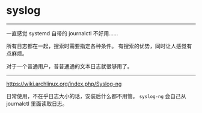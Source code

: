 # syslog

---

一直感觉 systemd 自带的 journalctl 不好用……

所有日志都在一起，搜索时需要指定各种条件。
有搜索的优势，同时让人感觉有点麻烦。

对于一个普通用户，普普通通的文本日志就很够用了。

---

https://wiki.archlinux.org/index.php/Syslog-ng

日常使用，不在乎日志大小的话，安装后什么都不用管。
`syslog-ng` 会自己从 journalctl 里面读取日志。
